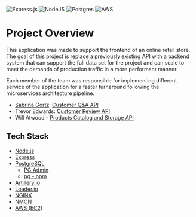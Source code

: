![Express.js](https://img.shields.io/badge/express.js-%23404d59.svg?style=for-the-badge&logo=express&logoColor=%2361DAFB) ![NodeJS](https://img.shields.io/badge/node.js-6DA55F?style=for-the-badge&logo=node.js&logoColor=white) ![Postgres](https://img.shields.io/badge/postgres-%23316192.svg?style=for-the-badge&logo=postgresql&logoColor=white) ![AWS](https://img.shields.io/badge/AWS-%23FF9900.svg?style=for-the-badge&logo=amazon-aws&logoColor=white)

# Project Overview

This application was made to support the frontend of an online retail store. The goal of this project is replace a previously existing API with a backend system that can support the full data set for the project and can scale to meet the demands of production traffic in a more performant manner.

Each member of the team was responsible for implementing different service of the application for a faster turnaround following the microservices architecture pipeline.

- [Sabrina Gortz](https://github.com/sgortz): [Customer Q&A API](https://github.com/NutmegGang/questions-answers-api)
- Trevor Edwards: [Customer Review API]()
- Will Atwood - [Products Catalog and Storage API](https://github.com/NutmegGang/Products)

## Tech Stack

- [Node.js](https://nodejs.org/)
- [Express](https://expressjs.com/)
- [PostgreSQL](https://www.postgresql.org/)
    - [PG Admin](https://www.pgadmin.org/)
    - [pg - npm](https://www.npmjs.com/package/pg)
- [Artillery.io](https://www.artillery.io/)
- [Loader.io](https://loader.io/)
- [NGINX](https://www.nginx.com/)
- [NMON](http://nmon.sourceforge.net/)
- [AWS (EC2)]([https://www.googleadservices.com/pagead/aclk?sa=L&ai=DChcSEwjM462Ghfv3AhWajMgKHezYCeYYABAAGgJxdQ&ae=2&ohost=www.google.com&cid=CAESauD2zK5JKos1eZiWB0Wsso-nsoPpMSgsBm0yLrevC6a0w8k-1O-oMhCisvF2KjYmva1DHsIM6cv9tWhESGoggscLObNtK6q7jlXp9Uw0B_zEtSxwOEY7ZCRw6Siv2v6tPDQ_rTwkytYbGZM&sig=AOD64_3mn0f2qAg12yEmKxwaEJdFPJOeNg&q&adurl&ved=2ahUKEwiCq6KGhfv3AhVWhIkEHdyFCQ4Q0Qx6BAgDEAE](https://aws.amazon.com/pm/ec2/?trk=36c6da98-7b20-48fa-8225-4784bced9843&sc_channel=ps&sc_campaign=acquisition&sc_medium=ACQ-P|PS-GO|Brand|Desktop|SU|Compute|EC2|US|EN|Text&s_kwcid=AL!4422!3!467723097970!e!!g!!aws%20ec2&ef_id=CjwKCAjwp7eUBhBeEiwAZbHwkea5I1WZJsEOGeP8tPUy-bP3_w5_VVv8CYHFXiQHzBukiipejTxzPBoClOoQAvD_BwE:G:s&s_kwcid=AL!4422!3!467723097970!e!!g!!aws%20ec2))

<!-- <details>
<summary>Click to toggle contents of `code`</summary>
```
CODE!
```
</details> -->
